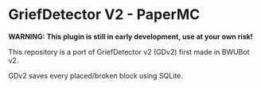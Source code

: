 # GriefDetector V2 - PaperMC
**WARNING: This plugin is still in early development, use at your own risk!**

This repository is a port of GriefDetector v2 (GDv2) first made in BWUBot v2.

GDv2 saves every placed/broken block using SQLite.

